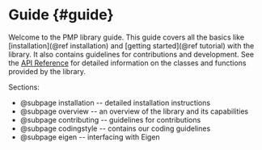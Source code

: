 # Guide {#guide}

Welcome to the PMP library guide. This guide covers all the basics like [installation](@ref installation) and [getting started](@ref tutorial) with the library. It also contains guidelines for contributions and development. See the [API Reference](modules.html) for detailed information on the classes and functions provided by the library.

Sections:

- @subpage installation -- detailed installation instructions
- @subpage overview -- an overview of the library and its capabilities
- @subpage contributing -- guidelines for contributions
- @subpage codingstyle -- contains our coding guidelines
- @subpage eigen -- interfacing with Eigen
